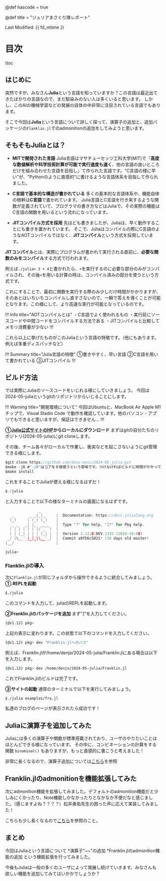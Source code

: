 @def hascode = true


@def title = "ジュリアまさぐり隊レポート"

Last Modified: {{ fd_mtime }}
# 目次
\toc

## はじめに
突然ですが、みなさん**Julia**という言語を知っていますか？この言語は最近出てきたばかりの言語なので、まだ馴染みのない人は多くいると思います。
しかし、このAIの機械学習などの発展の自体の中非常に注目されている言語でもあります。

そこで今回は**Julia**という言語について詳しく探って、演算子の追加と、追加パッケージの`Flanklin.jl`でのadmonitionの追加をしてみようと思います。

## そもそもJuliaとは？
* **MITで開発された言語**
Julia言語はマサチューセッツ工科大学(MIT)で『**高度な数値解析や科学技術計算が可能で実行速度も速く**、他の言語の良いところだけを組み合わせた言語を目指し』て作られた言語です。"C言語の様に早い"が、"Pythonのように直感的"に書けるような言語体系を目指して作られました。

* **C言語で基本的な構造が書かれている**
多くの基本的な言語体系や、機能自体の根幹は**C言語**で書かれています。
Julia言語とC言語を行き来するような関数が定義されていて、プログラマの書き方などはJuliaで、その実際の機能はC言語の関数を用いるという流れになっています。

* **JITコンパイル方式を採用**
先ほども書きましたが、Juliaは、早く動作することにも重きを置かれています。
そこで、Juliaはコンパイルの際にC言語のようなAOTコンパイルではなく、**JITコンパイル**という方式を採用しています。

**JITコンパイル**とは、実際にプログラムが書かれて実行される直前に、**必要な関数のみをコンパイル**する方式で行われます。

例えば`./julia> 3 + 4`と書かれたら、`+`を実行するのに必要な部分のみがコンパイルされ、その後`+`を用いる計算の時は、コンパイル済みの部分を使うという方式です。

これにすることで、最初に関数を実行する際のみ少しだけ時間がかかりますが、そのあとはいちいちコンパイルし直すさないので、一瞬で答えを導くことが可能となります。この様にして、より高速な実行が可能となっているのです。

!!! Info
title="AOTコンパイルとは"
・C言語でよく使われるもの
・実行前にソースコードや中間コードをコンパイルする方法である
・JITコンパイルと比較してメモリ消費量が少ない
!!!

これら以上に挙げたものがこのJuliaという言語の特徴です。（他にもあります。例えば多重ディスパッチなど）

!!! Summary
title="Julia言語の特徴"
①書きやすく、早い言語
②C言語を用いて書かれている
③JITコンパイル
!!!
## ビルド方法
では実際にJuliaのソースコードをいじれる様にしていきましょう。
今回は2024-05-juliaというgitのリポジトリからいじることにします。

!!! Warning
title="開発環境について"
今回はUbuntuと、MacBook Air Apple M1チップで、Visual Stadio Code で動作を確認しています。他のパソコン・アプリでもできると思いますが、保証はできません…
!!!

**①[Julia公式サイトのHP](https://github.com/JuliaLang/julia)からローカルにダウンロード**
まずはgitの自分たちのリポジトリ(2024-05-julia)にgit cloneします。

その後、チーム各々がローカルで作業し、衝突などを起こさないようにgit管理できる様にします。

```C
$git clone https://github.com/doss-eeic/2024-05-julia.git
$make -j8 #"-j8"はコアを８個使うという意味です。つけなければビルドに時間がかかってしまいます。
$make install
```
これをすることでJuliaが使える様になるはずだ！

```C
$./julia
```
と入力することで以下の様なターミナルの画面になるはずです。

```C
               _
   _       _ _(_)_     |  Documentation: https://docs.julialang.org
  (_)     | (_) (_)    |
   _ _   _| |_  __ _   |  Type "?" for help, "]?" for Pkg help.
  | | | | | | |/ _` |  |
  | | |_| | | | (_| |  |  Version 1.12.0-DEV.1335 (2024-10-08)
 _/ |\__'_|_|_|\__'_|  |  Commit a9f56c5021* (30 days old master)
|__/                   |

julia> 
```

### Flanklin.jlの導入
次に`Flanklin.jl`が同じフォルダから操作できるように統合してみましょう。
**①.REPLを起動**
```bash
$./julia
```
このコマンドを入力して、juliaのREPLを起動します。

**②Franklin.jlのパッケージを追加**
まず"]"を入力してください。
```bash
(@v1.12) pkg> 
```
上記の表示に変わります。この状態で以下のコマンドを入力してください。
```bash
(@v1.12) pkg> dev "Franklin.jlへのパス"
```
例えば、Franklin.jlが/home/denjo/2024-05-julia/Franklin.jlにある場合は以下を入力します。
```bash
(@v1.12) pkg> dev /home/denjo/2024-05-julia/Franklin.jl
```

これでFranklin.jlのビルドは完了です。

**③サイトの起動**
通常のターミナルで以下を実行してみましょう。
```bash
$./julia examples/fra.jl
```
私達のブログのページが表示されたら成功です！

## Juliaに演算子を追加してみた
Juliaには多くの演算子や関数が標準搭載されており、ユーザのやりたいことはほとんどできる様になっています。
その中に、コンビネーションの計算をする関数 `binominal()` もありますが、もっと直感的に書こうと考えました！

非常に長くなるので、演算子追加については[こちら](/operator/)を参照

## Franklin.jlのadmonitionを機能拡張してみた
次にadmonition機能を拡張してみました。デフォルトのadmonition機能だと少しみにくかったり、Note機能しかなかったりとなかなか不便だなと感じました。（感じますよね？？？？）松井勇佑先生の困った声に応えて実装してみました！

こちらも少し長くなるので[こちら](/admonitions/)を参照のこと。

## まとめ

今回はJuliaという言語について
*演算子"~~"の追加
*Franklin.jlのadmonition機能の追加
という機能拡張を行ってみました。

今後もJuliaは一般の多くのユーザによって発展し続けていきます。みなさんも欲しい機能を追加してみてはいかかでしょうか？